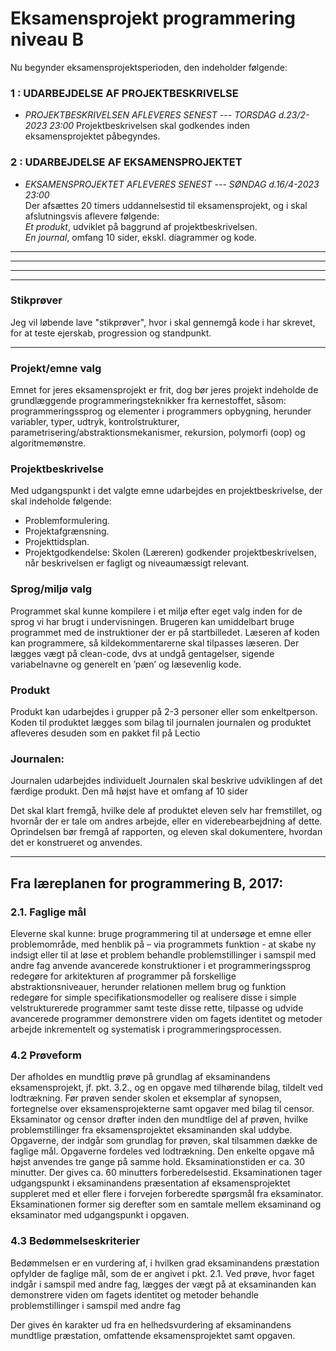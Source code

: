 # Eksamensprojekt programmering niveau B

Nu begynder eksamensprojektsperioden, den indeholder følgende:

### 1 : UDARBEJDELSE AF PROJEKTBESKRIVELSE
- *PROJEKTBESKRIVELSEN AFLEVERES SENEST --- TORSDAG d.23/2-2023 23:00*
Projektbeskrivelsen skal godkendes inden eksamensprojektet påbegyndes.


### 2 : UDARBEJDELSE AF EKSAMENSPROJEKTET
- *EKSAMENSPROJEKTET AFLEVERES SENEST --- SØNDAG d.16/4-2023 23:00*    
Der afsættes 20 timers uddannelsestid til eksamensprojekt, og i skal afslutningsvis aflevere følgende:         
*Et produkt*, udviklet på baggrund af projektbeskrivelsen.    
*En journal*, omfang 10 sider, ekskl. diagrammer og kode.  


-------------------------------------------------------------------------------------------------

-------------------------------------------------------------------------------------------------

-------------------------------------------------------------------------------------------------


-------------------------------------------------------------------------------------------------
### Stikprøver

Jeg vil løbende lave "stikprøver", hvor i skal gennemgå kode i har skrevet, for at teste ejerskab, progression og standpunkt.

-------------------------------------------------------------------------------------------------

### Projekt/emne valg
Emnet for jeres eksamensprojekt er frit, dog bør jeres projekt indeholde de grundlæggende programmeringsteknikker fra kernestoffet, såsom: programmeringssprog og elementer i programmers opbygning, herunder variabler, typer, udtryk, kontrolstrukturer,
parametrisering/abstraktionsmekanismer, rekursion, polymorfi (oop) og algoritmemønstre.   

### Projektbeskrivelse
Med udgangspunkt i det valgte emne udarbejdes en projektbeskrivelse, der skal indeholde følgende:
- Problemformulering.
- Projektafgrænsning.
- Projekttidsplan.
- Projektgodkendelse: Skolen (Læreren) godkender projektbeskrivelsen, når beskrivelsen er fagligt og niveaumæssigt relevant.

### Sprog/miljø valg
Programmet skal kunne kompilere i et miljø efter eget valg inden for de sprog vi har brugt i undervisningen. Brugeren kan umiddelbart bruge programmet med de instruktioner der er på startbilledet. Læseren af koden kan programmere, så kildekommentarerne skal tilpasses læseren. Der lægges vægt på clean-code, dvs at undgå gentagelser, sigende variabelnavne og generelt en ’pæn’ og læsevenlig kode.

### Produkt
Produkt kan udarbejdes i grupper på 2-3 personer eller som enkeltperson.
Koden til produktet lægges som bilag til journalen
journalen og produktet afleveres desuden som en pakket fil på Lectio

### Journalen:
Journalen udarbejdes individuelt
Journalen skal beskrive udviklingen af det færdige produkt. Den må højst have et
omfang af 10 sider

Det skal klart fremgå, hvilke dele af produktet eleven selv har fremstillet, og hvornår der er tale om
andres arbejde, eller en viderebearbejdning af dette. Oprindelsen bør fremgå af rapporten, og eleven skal dokumentere, hvordan det er konstrueret og anvendes.

-------------------------------------------------------------------------------------------------------

## Fra læreplanen for programmering B, 2017:

### 2.1. Faglige mål
Eleverne skal kunne:
bruge programmering til at undersøge et emne eller problemområde, med henblik på – via programmets funktion - at skabe ny indsigt eller til at løse et problem
behandle problemstillinger i samspil med andre fag
anvende avancerede konstruktioner i et programmeringssprog
redegøre for arkitekturen af programmer på forskellige abstraktionsniveauer, herunder relationen mellem brug og funktion
redegøre for simple specifikationsmodeller og realisere disse i simple velstrukturerede programmer samt teste disse
rette, tilpasse og udvide avancerede programmer
demonstrere viden om fagets identitet og metoder
arbejde inkrementelt og systematisk i programmeringsprocessen.

### 4.2 Prøveform
Der afholdes en mundtlig prøve på grundlag af eksaminandens eksamensprojekt, jf. pkt. 3.2., og en opgave med tilhørende bilag, tildelt ved lodtrækning.
Før prøven sender skolen et eksemplar af synopsen, fortegnelse over eksamensprojekterne samt opgaver med bilag til censor. Eksaminator og censor drøfter inden den mundtlige del af prøven, hvilke problemstillinger fra eksamensprojektet eksaminanden skal uddybe. Opgaverne, der indgår som grundlag for prøven, skal tilsammen dække de faglige mål. Opgaverne fordeles ved lodtrækning. Den enkelte opgave må højst anvendes tre gange på samme hold. Eksaminationstiden er ca. 30 minutter. Der gives ca. 60 minutters forberedelsestid. Eksaminationen tager udgangspunkt i eksaminandens præsentation af eksamensprojektet suppleret med et eller flere i forvejen forberedte spørgsmål fra eksaminator. Eksaminationen former sig derefter som en samtale mellem eksaminand og eksaminator med udgangspunkt i opgaven.

### 4.3 Bedømmelseskriterier
Bedømmelsen er en vurdering af, i hvilken grad eksaminandens præstation opfylder de faglige mål, som de er angivet i pkt. 2.1.
Ved prøve, hvor faget indgår i samspil med andre fag, lægges der vægt på at eksaminanden kan
demonstrere viden om fagets identitet og metoder
behandle problemstillinger i samspil med andre fag

Der gives én karakter ud fra en helhedsvurdering af eksaminandens mundtlige præstation, omfattende eksamensprojektet samt opgaven.
